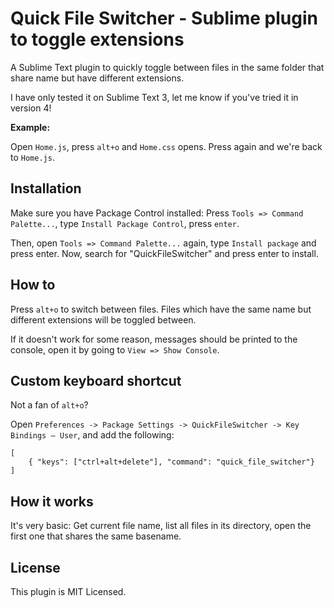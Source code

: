 # Quick File Switcher - Sublime plugin to toggle extensions

A Sublime Text plugin to quickly toggle between files in the same folder that share name but have different extensions.

I have only tested it on Sublime Text 3, let me know if you've tried it in version 4!

**Example:**

Open `Home.js`, press `alt+o` and `Home.css` opens. Press again and we're back to `Home.js`.

## Installation

Make sure you have Package Control installed: Press `Tools => Command Palette...`, type `Install Package Control`, press `enter`.

Then, open `Tools => Command Palette...` again, type `Install package` and press enter. Now, search for "QuickFileSwitcher" and press enter to install.

## How to

Press `alt+o` to switch between files. Files which have the same name but different extensions will be toggled between.

If it doesn't work for some reason, messages should be printed to the console, open it by going to `View => Show Console`.

## Custom keyboard shortcut

Not a fan of `alt+o`?

Open `Preferences -> Package Settings -> QuickFileSwitcher -> Key Bindings – User`, and add the following:

```
[
	{ "keys": ["ctrl+alt+delete"], "command": "quick_file_switcher"}
]
```

## How it works

It's very basic: Get current file name, list all files in its directory, open the first one that shares the same basename.

## License

This plugin is MIT Licensed.